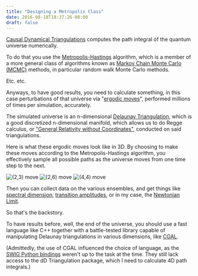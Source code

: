 ```yaml
---
title: "Designing a Metropolis Class"
date: 2016-08-18T18:37:26-08:00
draft: false
---
```

[Causal Dynamical Triangulations][1] computes the path integral of the
quantum universe numerically.

To do that you use the [Metropolis-Hastings][2] algorithm, which is a member of
a more general class of algorithms known as [Markov Chain Monte Carlo (MCMC)][3]
methods, in particular random walk Monte Carlo methods.

Etc. etc.

Anyways, to have good results, you need to calculate something, in this case
perturbations of that universe via "[ergodic moves][4]", performed millions of
times per simulation, accurately.

The simulated universe is an n-dimensional [Delaunay Triangulation][5], which
is a good discretized n-dimensional manifold, which allows us to do Regge
calculus, or ["General Relativity without Coordinates"][6], conducted on said
triangulations.

Here is what these ergodic moves look like in 3D. By choosing to make these
moves according to the Metropolis-Hastings algorithm, you effectively sample
all possible paths as the universe moves from one time step to the next.

![(2,3) move](/img/23move.png)
![(2,6) move](/img/26move.png)
![(4,4) move](/img/44move.png)

Then you can collect data on the various ensembles, and get things like
[spectral dimension][11], [transition amplitudes][10], or in my case, the
[Newtonian Limit][7].

So that's the backstory.

To have results before, well, the end of the universe, you should use a fast
language like C++ together with a battle-tested library capable of manipulating
Delaunay triangulations in various dimensions, like [CGAL][8].

(Admittedly, the use of CGAL influenced the choice of language, as the
[SWIG Python bindings][9] weren't up to the task at the time.
They still lack access to the dD Triangulation package, which I need to
calculate 4D path integrals.)



[1]: http://arxiv.org/abs/hep-th/0105267
[2]: http://thy.phy.bnl.gov/~creutz/mypubs/pub044.pdf
[3]: https://en.wikipedia.org/wiki/Markov_chain_Monte_Carlo
[4]: http://www.sciencedirect.com/science/article/pii/055032139290012Z
[5]: http://www.mathworks.com/help/matlab/math/delaunay-triangulation.html
[6]: http://link.springer.com/article/10.1007/BF02733251
[7]: http://www.slideshare.net/acgetchell/aps-48348528
[8]: https://www.cgal.org/
[9]: https://github.com/CGAL/cgal-swig-bindings
[10]: http://arxiv.org/abs/1305.2932
[11]: http://arxiv.org/abs/hep-th/0505113
